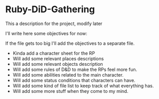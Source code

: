 # Ruby-DiD-Gathering
This a description for the project, modify later

I'll write here some objectives for now:

If the file gets too big I'll add the objectives to a separate file.

- Kinda add a character sheet for the RP
- Will add some relevant places descriptions
- Will add some relevant objects description
- Will add some rules of D&D to make the RPs feel more fun.
- Will add some abilities related to the main character.
- Will add some status conditions that characters can have.
- Will add some kind of file list to keep track of what everything has.
- Will add some more stuff when they come to my mind.
